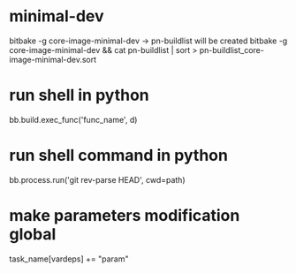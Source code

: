 # minimal-dev
bitbake -g core-image-minimal-dev
    -> pn-buildlist will be created
bitbake -g core-image-minimal-dev && cat pn-buildlist | sort > pn-buildlist_core-image-minimal-dev.sort

# run shell in python
bb.build.exec_func('func_name', d)

# run shell command in python
bb.process.run('git rev-parse HEAD', cwd=path)

# make parameters modification global
task_name[vardeps] += "param"
